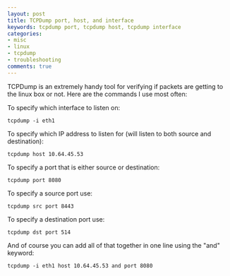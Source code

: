 ```yaml
---
layout: post
title: TCPDump port, host, and interface
keywords: tcpdump port, tcpdump host, tcpdump interface
categories:
- misc
- linux
- tcpdump
- troubleshooting
comments: true
---
```

TCPDump is an extremely handy tool for verifying if packets are getting to the linux box or not. Here are the commands I use most often:

To specify which interface to listen on:

`tcpdump -i eth1`

To specify which IP address to listen for (will listen to both source and destination):

`tcpdump host 10.64.45.53`

To specify a port that is either source or destination:

`tcpdump port 8080`

To specify a source port use:

`tcpdump src port 8443`

To specify a destination port use:

`tcpdump dst port 514`

And of course you can add all of that together in one line using the "and" keyword:

`tcpdump -i eth1 host 10.64.45.53 and port 8080`